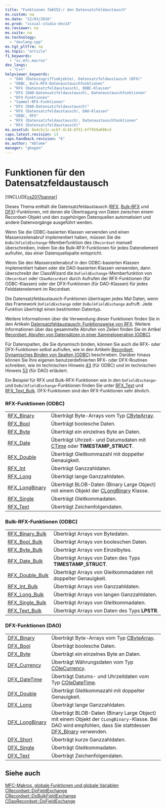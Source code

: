 ```yaml
---
title: "Funktionen f&#252;r den Datensatzfeldaustausch"
ms.custom: na
ms.date: "12/03/2016"
ms.prod: "visual-studio-dev14"
ms.reviewer: na
ms.suite: na
ms.technology: 
  - "devlang-cpp"
ms.tgt_pltfrm: na
ms.topic: "article"
f1_keywords: 
  - "vc.mfc.macros"
dev_langs: 
  - "C++"
helpviewer_keywords: 
  - "DAO (Datenzugriffsobjekte), Datensatzfeldaustausch (DFX)"
  - "ODBC, Bulk-RFX-Datenaustauschfunktionen"
  - "RFX (Datensatzfeldaustausch), ODBC-Klassen"
  - "DFX (DAO-Datensatzfeldaustausch), Datenaustauschfunktionen"
  - "DFX-Funktionen"
  - "Sammel-RFX-Funktionen"
  - "DFX (DAO-Datensatzfeldaustausch)"
  - "RFX (Datensatzfeldaustausch), DAO-Klassen"
  - "ODBC, RFX"
  - "RFX (Datensatzfeldaustausch), Datenaustauschfunktionen"
  - "RFX (Datensatzfeldaustausch)"
ms.assetid: 6e4c5c1c-acb7-4c18-bf51-bf7959a696cd
caps.latest.revision: 13
caps.handback.revision: "6"
ms.author: "mblome"
manager: "ghogen"
---
```

# Funktionen f&#252;r den Datensatzfeldaustausch
[!INCLUDE[vs2017banner](../../assembler/inline/includes/vs2017banner.md)]

Dieses Thema enthält die Datensatzfeldaustausch \([RFX](#_mfc_rfx_functions_.28.odbc.29), [Bulk\-RFX](#_mfc_bulk_rfx_functions_.28.odbc.29) und [DFX](#_mfc_dfx_functions_.28.dao.29)\)\-Funktionen, mit denen die Übertragung von Daten zwischen einem Recordset\-Objekt und den zugehörigen Datenquellen automatisiert und andere Datenvorgänge ausgeführt werden.  
  
 Wenn Sie die ODBC\-basierten Klassen verwenden und einen Massenzeilenabruf implementiert haben, müssen Sie die `DoBulkFieldExchange`\-Memberfunktion des `CRecordset` manuell überschreiben, indem Sie die Bulk\-RFX\-Funktionen für jedes Datenelement aufrufen, das einer Datenquellspalte entspricht.  
  
 Wenn Sie den Massenzeilenabruf in den ODBC\-basierten Klassen implementiert haben oder die DAO\-basierten Klassen verwenden, dann überschreibt der ClassWizard die `DoFieldExchange`\-Memberfunktion von `CRecordset` oder `CDaoRecordset` durch Aufrufen der RFX\-Funktionen \(für ODBC\-Klassen\) oder der DFX\-Funktionen \(für DAO\-Klassen\) für jedes Felddatenelement im Recordset.  
  
 Die Datensatzfeldaustausch\-Funktionen übertragen jedes Mal Daten, wenn das Framework `DoFieldExchange` oder `DoBulkFieldExchange` aufruft. Jede Funktion überträgt einen bestimmten Datentyp.  
  
 Weitere Informationen über die Verwendung dieser Funktionen finden Sie in den Artikeln [Datensatzfeldaustausch: Funktionsweise von RFX](../../data/odbc/record-field-exchange-how-rfx-works.md). Weitere Informationen über das gesammelte Abrufen von Zeilen finden Sie im Artikel [Recordset: Abrufen von Datensätzen in einer Sammeloperation \(ODBC\)](../../data/odbc/recordset-fetching-records-in-bulk-odbc.md).  
  
 Für Datenspalten, die Sie dynamisch binden, können Sie auch die RFX\- oder DFX\-Funktionen selbst aufrufen, wie in den Artikeln [Recordset: Dynamisches Binden von Spalten \(ODBC\)](../../data/odbc/recordset-dynamically-binding-data-columns-odbc.md) beschrieben. Darüber hinaus können Sie Ihre eigenen benutzerdefinierten RFX\- oder DFX\-Routinen schreiben, wie im technischen Hinweis [43](../../mfc/tn043-rfx-routines.md) \(für ODBC\) und im technischen Hinweis [53](../../mfc/tn053-custom-dfx-routines-for-dao-database-classes.md) \(für DAO\) erläutert.  
  
 Ein Beispiel für RFX und Bulk\-RFX\-Funktionen wie in den `DoFieldExchange`\- und `DoBulkFieldExchange`\-Funktionen finden Sie unter [RFX\_Text](../Topic/RFX_Text.md) und [RFX\_Text\_Bulk](../Topic/RFX_Text_Bulk.md). DFX\-Funktionen sind den RFX\-Funktionen sehr ähnlich.  
  
### RFX\-Funktionen \(ODBC\)  
  
|||  
|-|-|  
|[RFX\_Binary](../Topic/RFX_Binary.md)|Überträgt Byte\-Arrays vom Typ [CByteArray](../../mfc/reference/cbytearray-class.md).|  
|[RFX\_Bool](../Topic/RFX_Bool.md)|Überträgt boolesche Daten.|  
|[RFX\_Byte](../Topic/RFX_Byte.md)|Überträgt ein einzelnes Byte an Daten.|  
|[RFX\_Date](../Topic/RFX_Date.md)|Überträgt Uhrzeit\- und Datumsdaten mit [CTime](../../atl-mfc-shared/reference/ctime-class.md) oder **TIMESTAMP\_STRUCT**.|  
|[RFX\_Double](../Topic/RFX_Double.md)|Überträgt Gleitkommazahl mit doppelter Genauigkeit.|  
|[RFX\_Int](../Topic/RFX_Int.md)|Überträgt Ganzzahldaten.|  
|[RFX\_Long](../Topic/RFX_Long.md)|Überträgt lange Ganzzahldaten.|  
|[RFX\_LongBinary](../Topic/RFX_LongBinary.md)|Überträgt BLOB\-Daten \(Binary Large Object\) mit einem Objekt der [CLongBinary](../../mfc/reference/clongbinary-class.md) Klasse.|  
|[RFX\_Single](../Topic/RFX_Single.md)|Überträgt Gleitkommadaten.|  
|[RFX\_Text](../Topic/RFX_Text.md)|Überträgt Zeichenfolgendaten.|  
  
### Bulk\-RFX\-Funktionen \(ODBC\)  
  
|||  
|-|-|  
|[RFX\_Binary\_Bulk](../Topic/RFX_Binary_Bulk.md)|Überträgt Arrays von Bytedaten.|  
|[RFX\_Bool\_Bulk](../Topic/RFX_Bool_Bulk.md)|Überträgt Arrays von booleschen Daten.|  
|[RFX\_Byte\_Bulk](../Topic/RFX_Byte_Bulk.md)|Überträgt Arrays von Einzelbytes.|  
|[RFX\_Date\_Bulk](../Topic/RFX_Date_Bulk.md)|Überträgt Arrays von Daten des Typs **TIMESTAMP\_STRUCT**.|  
|[RFX\_Double\_Bulk](../Topic/RFX_Double_Bulk.md)|Überträgt Arrays von Gleitkommadaten mit doppelter Genauigkeit.|  
|[RFX\_Int\_Bulk](../Topic/RFX_Int_Bulk.md)|Überträgt Arrays von Ganzzahldaten.|  
|[RFX\_Long\_Bulk](../Topic/RFX_Long_Bulk.md)|Überträgt Arrays von langen Ganzzahldaten.|  
|[RFX\_Single\_Bulk](../Topic/RFX_Single_Bulk.md)|Überträgt Arrays von Gleitkommadaten.|  
|[RFX\_Text\_Bulk](../Topic/RFX_Text_Bulk.md)|Überträgt Arrays von Daten des Typs **LPSTR**.|  
  
### DFX\-Funktionen \(DAO\)  
  
|||  
|-|-|  
|[DFX\_Binary](../Topic/DFX_Binary.md)|Überträgt Byte\-Arrays vom Typ [CByteArray](../../mfc/reference/cbytearray-class.md).|  
|[DFX\_Bool](../Topic/DFX_Bool.md)|Überträgt boolesche Daten.|  
|[DFX\_Byte](../Topic/DFX_Byte.md)|Überträgt ein einzelnes Byte an Daten.|  
|[DFX\_Currency](../Topic/DFX_Currency.md)|Überträgt Währungsdaten vom Typ [COleCurrency](../../mfc/reference/colecurrency-class.md).|  
|[DFX\_DateTime](../Topic/DFX_DateTime.md)|Überträgt Datums\- und Uhrzeitdaten vom Typ [COleDateTime](../../atl-mfc-shared/reference/coledatetime-class.md).|  
|[DFX\_Double](../Topic/DFX_Double.md)|Überträgt Gleitkommazahl mit doppelter Genauigkeit.|  
|[DFX\_Long](../Topic/DFX_Long.md)|Überträgt lange Ganzzahldaten.|  
|[DFX\_LongBinary](../Topic/DFX_LongBinary.md)|Überträgt BLOB\-Daten \(Binary Large Object\) mit einem Objekt der `CLongBinary`\-Klasse. Bei DAO wird empfohlen, dass Sie stattdessen [DFX\_Binary](../Topic/DFX_Binary.md) verwenden.|  
|[DFX\_Short](../Topic/DFX_Short.md)|Überträgt kurze Ganzzahldaten.|  
|[DFX\_Single](../Topic/DFX_Single.md)|Überträgt Gleitkommadaten.|  
|[DFX\_Text](../Topic/DFX_Text.md)|Überträgt Zeichenfolgendaten.|  
  
## Siehe auch  
 [MFC\-Makros, globale Funktionen und globale Variablen](../../mfc/reference/mfc-macros-and-globals.md)   
 [CRecordset::DoFieldExchange](../Topic/CRecordset::DoFieldExchange.md)   
 [CRecordset::DoBulkFieldExchange](../Topic/CRecordset::DoBulkFieldExchange.md)   
 [CDaoRecordset::DoFieldExchange](../Topic/CDaoRecordset::DoFieldExchange.md)